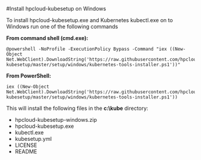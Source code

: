 #Install hpcloud-kubesetup on Windows

To install hpcloud-kubesetup.exe and Kubernetes kubectl.exe on to Windows run one of the following commands

**From command shell (cmd.exe):**

    @powershell -NoProfile -ExecutionPolicy Bypass -Command "iex ((New-Object Net.WebClient).DownloadString('https://raw.githubusercontent.com/hpcloud/hpcloud-kubesetup/master/setup/windows/kubernetes-tools-installer.ps1'))"
 
**From PowerShell:**

    iex ((New-Object Net.WebClient).DownloadString('https://raw.githubusercontent.com/hpcloud/hpcloud-kubesetup/master/setup/windows/kubernetes-tools-installer.ps1'))
 
This will install the following files in the **c:\kube** directory:
* hpcloud-kubesetup-windows.zip
* hpcloud-kubesetup.exe
* kubectl.exe
* kubesetup.yml
* LICENSE
* README

